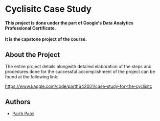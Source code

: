 
# Cyclisitc Case Study

#### This project is done under the part of Google's Data Analytics Professional Certificate.
#### It is the capstone project of the course.





## About the Project

The entire project details alongwith detailed elaboration of the steps and procedures done for the successful accomplishment of the project can be found at the following link:

https://www.kaggle.com/code/parth642001/case-study-for-the-cyclisitc



## Authors

- [Parth Patel](https://www.github.com/pnp642001)

